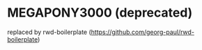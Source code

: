 MEGAPONY3000 (deprecated)
============

replaced by rwd-boilerplate (https://github.com/georg-paul/rwd-boilerplate)